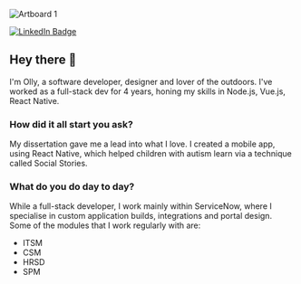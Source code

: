 ![Artboard 1](https://user-images.githubusercontent.com/87902067/215073757-83d1013e-2198-4c6c-88fb-33f9351bdbd4.png)

[![LinkedIn Badge](https://img.shields.io/badge/LinkedIn-Profile-informational?style=flat&logo=linkedin&logoColor=white&color=918aed)](https://www.linkedin.com/in/oliver-driver/)

## Hey there 👋

I'm Olly, a software developer, designer and lover of the outdoors.
I've worked as a full-stack dev for 4 years, honing my skills in Node.js, Vue.js, React Native.


### How did it all start you ask?
My dissertation gave me a lead into what I love. I created a mobile app, using React Native, which helped children with autism learn via a technique called Social Stories.

### What do you do day to day?
While a full-stack developer, I work mainly within ServiceNow, where I specialise in custom application builds, integrations and portal design. Some of the modules that I work regularly with are:
- ITSM
- CSM
- HRSD
- SPM

<!--
https://daily.dev/blog/creating-a-killer-github-profile-readme-part-1

The above may be a useful guide to follow


**OllyDriver/OllyDriver** is a ✨ _special_ ✨ repository because its `README.md` (this file) appears on your GitHub profile.

Here are some ideas to get you started:

- 🔭 I’m currently working on ...
- 🌱 I’m currently learning ...
- 👯 I’m looking to collaborate on ...
- 🤔 I’m looking for help with ...
- 💬 Ask me about ...
- 📫 How to reach me: ...
- 😄 Pronouns: ...
- ⚡ Fun fact: ...
-->
